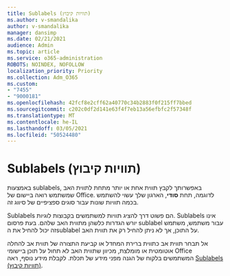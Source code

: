 ```yaml
---
title: Sublabels (תוויות קיבוץ)
ms.author: v-smandalika
author: v-smandalika
manager: dansimp
ms.date: 02/21/2021
audience: Admin
ms.topic: article
ms.service: o365-administration
ROBOTS: NOINDEX, NOFOLLOW
localization_priority: Priority
ms.collection: Adm_O365
ms.custom:
- "7455"
- "9000181"
ms.openlocfilehash: 42fcf8e2cff62a40770c34b2883f0f215ff7bbed
ms.sourcegitcommit: c202c0df2d141e63f4f7eb13a56efbfc2f57348f
ms.translationtype: MT
ms.contentlocale: he-IL
ms.lasthandoff: 03/05/2021
ms.locfileid: "50524480"
---
```

# <a name="sublabels-grouping-labels"></a>Sublabels (תוויות קיבוץ)

באמצעות sublabels, באפשרותך לקבץ תווית אחת או יותר מתחת לתווית האב שמשתמש רואה ביישום של Office. לדוגמה, תחת **סודי**, הארגון שלך עשוי להשתמש בכמה תוויות שונות עבור סוגים ספציפיים של סיווג זה.

Sublabels הם פשוט דרך להציג תוויות למשתמשים בקבוצות לוגיות. Sublabels אינו יורש הגדרות כלשהן מתווית האב שלהם. בעת פרסום sublabel עבור משתמש, משתמש זה יכול להחיל את הsublabel על התוכן, אך לא ניתן להחיל רק את תווית האב.

אל תבחר תווית אב כתווית ברירת המחדל או קביעת התצורה של תווית אב להחלה אוטומטית או מומלצת, מכיוון שתווית האב לא תחול על תוכן ביישומי Office המשתמשים בלקוח של הגנה מפני מידע של תכלת. לקבלת מידע נוסף, ראה [Sublabels (תוויות קיבוץ)](https://docs.microsoft.com/microsoft-365/compliance/sensitivity-labels).